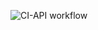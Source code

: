 ![CI-API workflow](https://github.com/avans-devops/devops-2122-milovdpas2136650-wesselvtilburg2136555/actions/workflows/CI-API.yml/badge.svg)